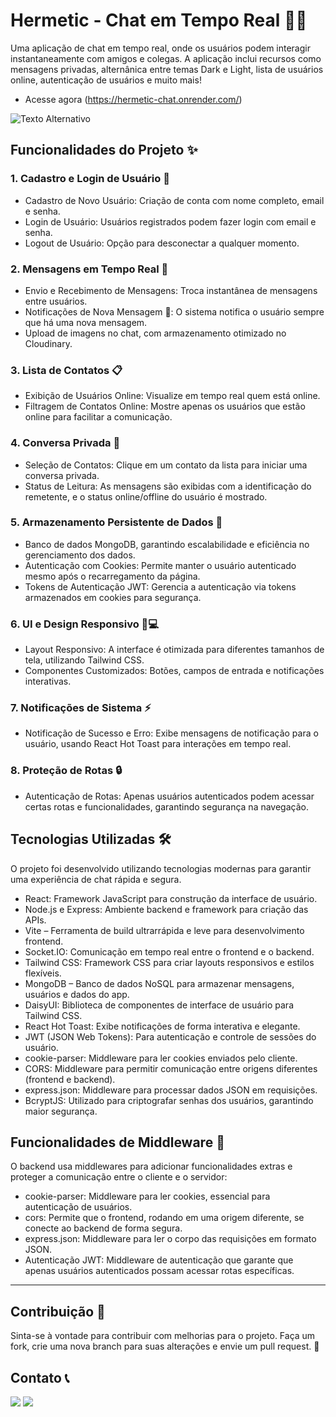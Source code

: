 # Hermetic - Chat em Tempo Real 🚀💬
Uma aplicação de chat em tempo real, onde os usuários podem interagir instantaneamente com amigos e colegas. A aplicação inclui recursos como mensagens privadas, alternânica entre temas Dark e Light, lista de usuários online, autenticação de usuários e muito mais! 
- Acesse agora (https://hermetic-chat.onrender.com/)

![Texto Alternativo](https://i.imgur.com/UtTwyU9.png)

## Funcionalidades do Projeto ✨
### 1. Cadastro e Login de Usuário 🔑
- Cadastro de Novo Usuário: Criação de conta com nome completo, email e senha.
- Login de Usuário: Usuários registrados podem fazer login com email e senha.
- Logout de Usuário: Opção para desconectar a qualquer momento.
### 2. Mensagens em Tempo Real 💬
- Envio e Recebimento de Mensagens: Troca instantânea de mensagens entre usuários.
- Notificações de Nova Mensagem 🔔: O sistema notifica o usuário sempre que há uma nova mensagem.
- Upload de imagens no chat, com armazenamento otimizado no Cloudinary.
### 3. Lista de Contatos 📋
- Exibição de Usuários Online: Visualize em tempo real quem está online.
- Filtragem de Contatos Online: Mostre apenas os usuários que estão online para facilitar a comunicação.
### 4. Conversa Privada 💌
- Seleção de Contatos: Clique em um contato da lista para iniciar uma conversa privada.
- Status de Leitura: As mensagens são exibidas com a identificação do remetente, e o status online/offline do usuário é mostrado.
### 5. Armazenamento Persistente de Dados 💾
- Banco de dados MongoDB, garantindo escalabilidade e eficiência no gerenciamento dos dados.
- Autenticação com Cookies: Permite manter o usuário autenticado mesmo após o recarregamento da página.
- Tokens de Autenticação JWT: Gerencia a autenticação via tokens armazenados em cookies para segurança.
### 6. UI e Design Responsivo 📱💻
- Layout Responsivo: A interface é otimizada para diferentes tamanhos de tela, utilizando Tailwind CSS.
- Componentes Customizados: Botões, campos de entrada e notificações interativas.
### 7. Notificações de Sistema ⚡
- Notificação de Sucesso e Erro: Exibe mensagens de notificação para o usuário, usando React Hot Toast para interações em tempo real.
### 8. Proteção de Rotas 🔒
- Autenticação de Rotas: Apenas usuários autenticados podem acessar certas rotas e funcionalidades, garantindo segurança na navegação.

## Tecnologias Utilizadas 🛠️
O projeto foi desenvolvido utilizando tecnologias modernas para garantir uma experiência de chat rápida e segura.

- React: Framework JavaScript para construção da interface de usuário.
- Node.js e Express: Ambiente backend e framework para criação das APIs.
- Vite – Ferramenta de build ultrarrápida e leve para desenvolvimento frontend.
- Socket.IO: Comunicação em tempo real entre o frontend e o backend.
- Tailwind CSS: Framework CSS para criar layouts responsivos e estilos flexíveis.
- MongoDB – Banco de dados NoSQL para armazenar mensagens, usuários e dados do app.
- DaisyUI: Biblioteca de componentes de interface de usuário para Tailwind CSS.
- React Hot Toast: Exibe notificações de forma interativa e elegante.
- JWT (JSON Web Tokens): Para autenticação e controle de sessões do usuário.
- cookie-parser: Middleware para ler cookies enviados pelo cliente.
- CORS: Middleware para permitir comunicação entre origens diferentes (frontend e backend).
- express.json: Middleware para processar dados JSON em requisições.
- BcryptJS: Utilizado para criptografar senhas dos usuários, garantindo maior segurança.

## Funcionalidades de Middleware 🔧
O backend usa middlewares para adicionar funcionalidades extras e proteger a comunicação entre o cliente e o servidor:

- cookie-parser: Middleware para ler cookies, essencial para autenticação de usuários.
- cors: Permite que o frontend, rodando em uma origem diferente, se conecte ao backend de forma segura.
- express.json: Middleware para ler o corpo das requisições em formato JSON.
- Autenticação JWT: Middleware de autenticação que garante que apenas usuários autenticados possam acessar rotas específicas.

---

##  Contribuição 🤝

Sinta-se à vontade para contribuir com melhorias para o projeto. Faça um fork, crie uma nova branch para suas alterações e envie um pull request. 🙌 

## Contato 📞 

<div>
    <a href="https://www.linkedin.com/in/ribeirothales/" target="_blank"><img src="https://img.shields.io/badge/LinkedIn-0077B5?style=for-the-badge&logo=linkedin&logoColor=white" target="_blank"></a>
    <a href="mailto:thales.o.ribeiro@gmail.com" target="_blank"><img src="https://img.shields.io/badge/Gmail-D14836?style=for-the-badge&logo=gmail&logoColor=white" target="_blank"></a>
</div>
